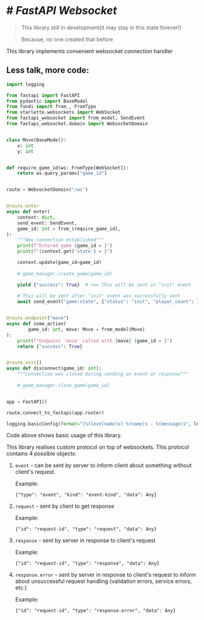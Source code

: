 # # _FastAPI Websocket_

> This library still in development(it may stay in this state forever!)

> Because, no one created that before

This library implements convenient websocket connection handler

## Less talk, more code:

```python
import logging

from fastapi import FastAPI
from pydantic import BaseModel
from fundi import from_, FromType
from starlette.websockets import WebSocket
from fastapi_websocket import from_model, SendEvent
from fastapi_websocket.domain import WebsocketDomain


class Move(BaseModel):
    x: int
    y: int


def require_game_id(ws: FromType[WebSocket]):
    return ws.query_params["game_id"]


route = WebsocketDomain("/ws")


@route.enter
async def enter(
    context: dict,
    send_event: SendEvent,
    game_id: int = from_(require_game_id),
):
    """New connection established"""
    print(f"Entered game {game_id = }")
    print(f"{context.get('state') = }")

    context.update(game_id=game_id)
    
    # game_manager.create_game(game_id)

    yield {"success": True}  # <== This will be sent in "init" event
    
    # This will be sent after "init" event was successfully sent
    await send_event("game:state", {"status": "init", "player_count": 1})


@route.endpoint("move")
async def some_action(
        game_id: int, move: Move = from_model(Move)
):
    print(f"Endpoint 'move' called with {move} {game_id = }")
    return {"success": True}


@route.exit()
async def disconnect(game_id: int):
    """Connection was closed during sending an event or response"""
    
    # game_manager.close_game(game_id)


app = FastAPI()

route.connect_to_fastapi(app.router)

logging.basicConfig(format="[%(levelname)s] %(name)s - %(message)s", level=logging.INFO)
```

Code above shows basic usage of this library.

This library realises custom protocol on top of websockets. This protocol contains 4 possible objects:
1. `event` - can be sent by server to inform client about something without client's request. 

   Example:

   `{"type": "event", "kind": "event-kind", "data": Any}`
2. `request` - sent by client to get response

   Example:

   `{"id": "request-id", "type": "request", "data": Any}`
3. `response` - sent by server in response to client's request

   Example:

   `{"id": "request-id", "type": "response", "data": Any}`
4. `response.error` - sent by server in response to client's request to inform about unsuccessful request handling (validation errors, service errors, etc.)

   Example:

   `{"id": "request-id", "type": "response.error", "data": Any}`
